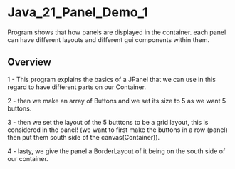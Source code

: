 # Java_21_Panel_Demo_1

Program shows that how panels are displayed in the container. each panel can have different layouts and different gui components within them.

## Overview

1 - This program explains the basics of a JPanel that we can use in this regard to have different parts 
on our Container.

2 - then we make an array of Buttons and we set its size to 5 as we want 5 buttons.

3 - then we set the layout of the 5 butttons to be a grid layout, this is considered in the panel!
(we want to first make the buttons in a row (panel) then put them south side of the canvas(Container)).

4 - lasty, we give the panel a BorderLayout of it being on the south side of our container.










